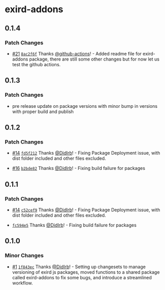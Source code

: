 # exird-addons

## 0.1.4

### Patch Changes

- [#21](https://github.com/DidIrb/exirdjs/pull/21) [`8ac2f6f`](https://github.com/DidIrb/exirdjs/commit/8ac2f6fddb3e745be7ede325a78dc3c661a27583) Thanks [@github-actions](https://github.com/apps/github-actions)! - Added readme file for exird-addons package, there are still some other changes but for now let us test the github actions.

## 0.1.3

### Patch Changes

- pre release update on package versions with minor bump in versions with proper build and publish

## 0.1.2

### Patch Changes

- [#14](https://github.com/DidIrb/exirdjs/pull/14) [`fd5f212`](https://github.com/DidIrb/exirdjs/commit/fd5f21287698a9b596d4a78289d83985391a3521) Thanks [@DidIrb](https://github.com/DidIrb)! - Fixing Package Deployment issue, with dist folder included and other files excluded.

- [#16](https://github.com/DidIrb/exirdjs/pull/16) [`b2bde82`](https://github.com/DidIrb/exirdjs/commit/b2bde82a732e11c36d80e9a2449b75e89cd49c74) Thanks [@DidIrb](https://github.com/DidIrb)! - Fixing build failure for packages

## 0.1.1

### Patch Changes

- [#14](https://github.com/DidIrb/exirdjs/pull/14) [`c52cef9`](https://github.com/DidIrb/exirdjs/commit/c52cef91ebc232934e01de34e327a50ebb3e4ae4) Thanks [@DidIrb](https://github.com/DidIrb)! - Fixing Package Deployment issue, with dist folder included and other files excluded.

- [`fc594e5`](https://github.com/DidIrb/exirdjs/commit/fc594e555e222c34064fdbbe1e0aa43d65ac002d) Thanks [@DidIrb](https://github.com/DidIrb)! - Fixing build failure for packages

## 0.1.0

### Minor Changes

- [#1](https://github.com/DidIrb/exirdjs/pull/1) [`1f843ec`](https://github.com/DidIrb/exirdjs/commit/1f843eccc94675f59d7a47e133c7208f68c41717) Thanks [@DidIrb](https://github.com/DidIrb)! - Setting up changesets to manage versioning of exird js packages, moved functions to a shared package called exird-addons to fix some bugs, and introduce a streamlined workflow.
